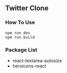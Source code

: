 ## Twitter Clone

### How To Use 
```
npm run dev
npm run build
```

### Package List
- react-textarea-autosize
- heroicons-react